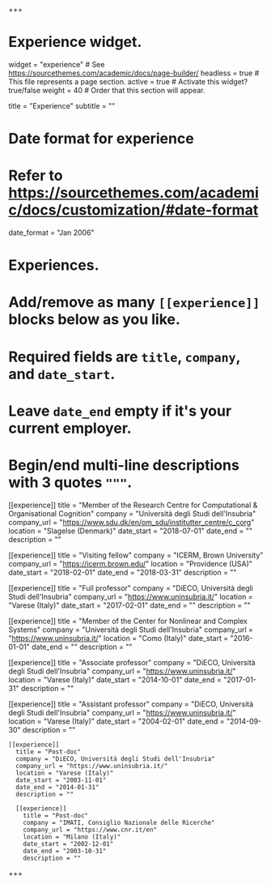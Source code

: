 +++
# Experience widget.
widget = "experience"  # See https://sourcethemes.com/academic/docs/page-builder/
headless = true  # This file represents a page section.
active = true  # Activate this widget? true/false
weight = 40  # Order that this section will appear.

title = "Experience"
subtitle = ""

# Date format for experience
#   Refer to https://sourcethemes.com/academic/docs/customization/#date-format
date_format = "Jan 2006"

# Experiences.
#   Add/remove as many `[[experience]]` blocks below as you like.
#   Required fields are `title`, `company`, and `date_start`.
#   Leave `date_end` empty if it's your current employer.
#   Begin/end multi-line descriptions with 3 quotes `"""`.
[[experience]]
  title = "Member of the Research Centre for Computational & Organisational Cognition"
  company = "Università degli Studi dell'Insubria"
  company_url = "https://www.sdu.dk/en/om_sdu/institutter_centre/c_corg"
  location = "Slagelse (Denmark)"
  date_start = "2018-07-01"
  date_end = ""
  description = ""

  [[experience]]
    title = "Visiting fellow"
    company = "ICERM, Brown University"
    company_url = "https://icerm.brown.edu/"
    location = "Providence (USA)"
    date_start = "2018-02-01"
    date_end = "2018-03-31"
    description = ""

[[experience]]
  title = "Full professor"
  company = "DiECO, Università degli Studi dell'Insubria"
  company_url = "https://www.uninsubria.it/"
  location = "Varese (Italy)"
  date_start = "2017-02-01"
  date_end = ""
  description = ""

  [[experience]]
    title = "Member of the Center for Nonlinear and Complex Systems"
    company = "Università degli Studi dell'Insubria"
    company_url = "https://www.uninsubria.it/"
    location = "Como (Italy)"
    date_start = "2016-01-01"
    date_end = ""
    description = ""

[[experience]]
  title = "Associate professor"
  company = "DiECO, Università degli Studi dell'Insubria"
  company_url = "https://www.uninsubria.it/"
  location = "Varese (Italy)"
  date_start = "2014-10-01"
  date_end = "2017-01-31"
  description = ""

  [[experience]]
    title = "Assistant professor"
    company = "DiECO, Università degli Studi dell'Insubria"
    company_url = "https://www.uninsubria.it/"
    location = "Varese (Italy)"
    date_start = "2004-02-01"
    date_end = "2014-09-30"
    description = ""

    [[experience]]
      title = "Post-doc"
      company = "DiECO, Università degli Studi dell'Insubria"
      company_url = "https://www.uninsubria.it/"
      location = "Varese (Italy)"
      date_start = "2003-11-01"
      date_end = "2014-01-31"
      description = ""

      [[experience]]
        title = "Post-doc"
        company = "IMATI, Consiglio Nazionale delle Ricerche"
        company_url = "https://www.cnr.it/en"
        location = "Milano (Italy)"
        date_start = "2002-12-01"
        date_end = "2003-10-31"
        description = ""
+++

